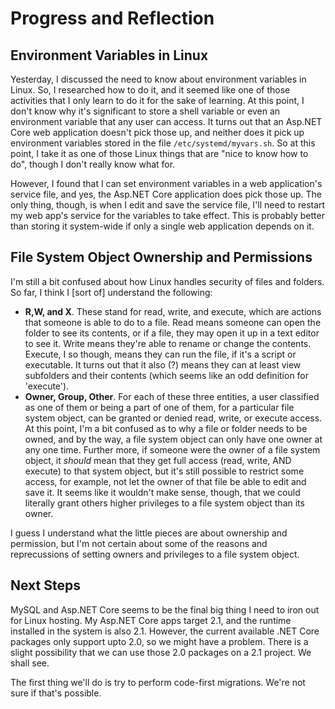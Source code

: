 # Progress and Reflection

## Environment Variables in Linux
Yesterday, I discussed the need to know about environment variables in Linux. So, I researched how to do it, and it seemed like one of those activities that I
only learn to do it for the sake of learning. At this point, I don't know why it's significant to store a shell variable or even an environment variable that
any user can access. It turns out that an Asp.NET Core web application doesn't pick those up, and neither does it pick up environment variables stored in
the file `/etc/systemd/myvars.sh`. So at this point, I take it as one of those Linux things that are "nice to know how to do", though I don't really know
what for.

However, I found that I can set environment variables in a web application's service file, and yes, the Asp.NET Core application does pick those up. The only
thing, though, is when I edit and save the service file, I'll need to restart my web app's service for the variables to take effect. This is probably better
than storing it system-wide if only a single web application depends on it.

## File System Object Ownership and Permissions

I'm still a bit confused about how Linux handles security of files and folders. So far, I think I [sort of] understand the following:

- **R,W, and X**. These stand for read, write, and execute, which are actions that someone is able to do to a file. Read means someone can open the folder to
see its contents, or if a file, they may open it up in a text editor to see it. Write means they're able to rename or change the contents. Execute, I so though,
means they can run the file, if it's a script or executable. It turns out that it also (?) means they can at least view subfolders and their contents (which
seems like an odd definition for 'execute').
- **Owner, Group, Other**. For each of these three entities, a user classified as one of them or being a part of one of them, for a particular file system
object, can be granted or denied read, write, or execute access. At this point, I'm a bit confused as to why a file or folder needs to be owned, and by the way,
a file system object can only have one owner at any one time. Further more, if someone were the owner of a file system object, it *should* mean that they get
full access (read, write, AND execute) to that system object, but it's still possible to restrict some access, for example, not let the owner of that file
be able to edit and save it. It seems like it wouldn't make sense, though, that we could literally grant others higher privileges to a file system object than
its owner.

I guess I understand what the little pieces are about ownership and permission, but I'm not certain about some of the reasons and reprecussions of setting
owners and privileges to a file system object.

## Next Steps

MySQL and Asp.NET Core seems to be the final big thing I need to iron out for Linux hosting. My Asp.NET Core apps target 2.1, and the runtime installed in the
system is also 2.1. However, the current available .NET Core packages only support upto 2.0, so we might have a problem. There is a slight possibility that we
can use those 2.0 packages on a 2.1 project. We shall see.

The first thing we'll do is try to perform code-first migrations. We're not sure if that's possible.
